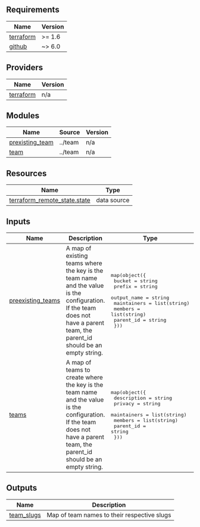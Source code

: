 ## Requirements

| Name | Version |
|------|---------|
| <a name="requirement_terraform"></a> [terraform](#requirement\_terraform) | >= 1.6 |
| <a name="requirement_github"></a> [github](#requirement\_github) | ~> 6.0 |

## Providers

| Name | Version |
|------|---------|
| <a name="provider_terraform"></a> [terraform](#provider\_terraform) | n/a |

## Modules

| Name | Source | Version |
|------|--------|---------|
| <a name="module_prexisting_team"></a> [prexisting\_team](#module\_prexisting\_team) | ../team | n/a |
| <a name="module_team"></a> [team](#module\_team) | ../team | n/a |

## Resources

| Name | Type |
|------|------|
| [terraform_remote_state.state](https://registry.terraform.io/providers/hashicorp/terraform/latest/docs/data-sources/remote_state) | data source |

## Inputs

| Name | Description | Type | Default | Required |
|------|-------------|------|---------|:--------:|
| <a name="input_preexisting_teams"></a> [preexisting\_teams](#input\_preexisting\_teams) | A map of existing teams where the key is the team name and the value is the configuration. If the team does not have a parent team, the parent\_id should be an empty string. | <pre>map(object({<br>    bucket      = string<br>    prefix      = string<br>    output_name = string<br>    maintainers = list(string)<br>    members     = list(string)<br>    parent_id   = string<br>  }))</pre> | `{}` | no |
| <a name="input_teams"></a> [teams](#input\_teams) | A map of teams to create where the key is the team name and the value is the configuration. If the team does not have a parent team, the parent\_id should be an empty string. | <pre>map(object({<br>    description = string<br>    privacy     = string<br>    maintainers = list(string)<br>    members     = list(string)<br>    parent_id   = string<br>  }))</pre> | n/a | yes |

## Outputs

| Name | Description |
|------|-------------|
| <a name="output_team_slugs"></a> [team\_slugs](#output\_team\_slugs) | Map of team names to their respective slugs |
